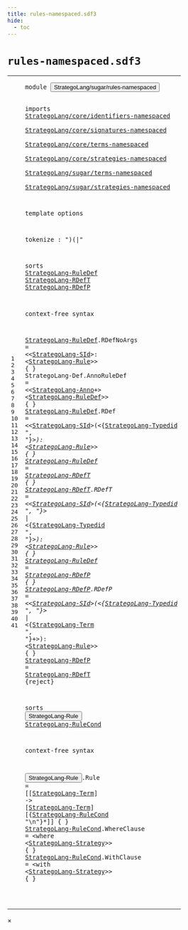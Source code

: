 ```yaml
---
title: rules-namespaced.sdf3
hide:
  - toc
---
```


# `rules-namespaced.sdf3`



[pdmosses/stratego/stratego.lang/src-gen/syntax/StrategoLang/sugar/rules-namespaced.sdf3]: https://github.com/pdmosses/stratego/blob/master/stratego.lang/src-gen/syntax/StrategoLang/sugar/rules-namespaced.sdf3 "The source file on GitHub"

<div class="sdf3"><table class="highlighttable"><tbody><tr><td class="linenos"><div class="linenodiv"><pre><span></span>1
2
3
4
5
6
7
8
9
10
11
12
13
14
15
16
17
18
19
20
21
22
23
24
25
26
27
28
29
30
31
32
33
34
35
36
37
38
39
40
41
</pre></div></td>
<td class="code"><pre><code><span class="keyword">module</span> <button class="modal-open" id="StrategoLang/sugar/rules-namespaced_1_8" title="Multi-file references" data-urls="../dynamic-rules-namespaced.sdf3/#StrategoLang/sugar/rules-namespaced_9_3 line 9; ../main-namespaced.sdf3/#StrategoLang/sugar/rules-namespaced_11_3 line 11; ../modules-namespaced.sdf3/#StrategoLang/sugar/rules-namespaced_7_3 line 7; ../strategies-namespaced.sdf3/#StrategoLang/sugar/rules-namespaced_9_3 line 9; ../../deduplicated-namespaced.sdf3/#StrategoLang/sugar/rules-namespaced_8_3 line 8">StrategoLang/sugar/rules-namespaced</button>

<span class="keyword">imports</span>
  <a href="../../core/identifiers-namespaced.sdf3/#StrategoLang/core/identifiers-namespaced_1_8" id="StrategoLang/core/identifiers-namespaced_4_3" title="Defined at ../../core/identifiers-namespaced.sdf3 line 1">StrategoLang/core/identifiers-namespaced</a>        
  <a href="../../core/signatures-namespaced.sdf3/#StrategoLang/core/signatures-namespaced_1_8" id="StrategoLang/core/signatures-namespaced_5_3" title="Defined at ../../core/signatures-namespaced.sdf3 line 1">StrategoLang/core/signatures-namespaced</a>        
  <a href="../../core/terms-namespaced.sdf3/#StrategoLang/core/terms-namespaced_1_8" id="StrategoLang/core/terms-namespaced_6_3" title="Defined at ../../core/terms-namespaced.sdf3 line 1">StrategoLang/core/terms-namespaced</a>        
  <a href="../../core/strategies-namespaced.sdf3/#StrategoLang/core/strategies-namespaced_1_8" id="StrategoLang/core/strategies-namespaced_7_3" title="Defined at ../../core/strategies-namespaced.sdf3 line 1">StrategoLang/core/strategies-namespaced</a>        
  <a href="../terms-namespaced.sdf3/#StrategoLang/sugar/terms-namespaced_1_8" id="StrategoLang/sugar/terms-namespaced_8_3" title="Defined at ../terms-namespaced.sdf3 line 1">StrategoLang/sugar/terms-namespaced</a>        
  <a href="../strategies-namespaced.sdf3/#StrategoLang/sugar/strategies-namespaced_1_8" id="StrategoLang/sugar/strategies-namespaced_9_3" title="Defined at ../strategies-namespaced.sdf3 line 1">StrategoLang/sugar/strategies-namespaced</a>

<span class="keyword">template options</span>

  <span class="keyword">tokenize</span> : ")(|"

<span class="keyword">sorts</span> <a href="#StrategoLang-RuleDef_21_57" id="StrategoLang-RuleDef_15_7" title="Referenced at line 21">StrategoLang-RuleDef</a> <a href="#StrategoLang-RDefT_24_26" id="StrategoLang-RDefT_15_28" title="Referenced at line 24, 30">StrategoLang-RDefT</a> <a href="#StrategoLang-RDefP_27_26" id="StrategoLang-RDefP_15_47" title="Referenced at line 27">StrategoLang-RDefP</a>

<span class="keyword">context-free syntax</span>

  <a href="#StrategoLang-RuleDef_21_57" id="StrategoLang-RuleDef_19_3" title="Referenced at line 21">StrategoLang-RuleDef</a>.<span class="cons_Constructor"><span id="RDefNoArgs_19_24" title="Not referenced">RDefNoArgs</span></span> = &lt;&lt;<a href="../../core/strategies-namespaced.sdf3/#StrategoLang-SId_36_3" id="StrategoLang-SId_19_39" title="Defined at ../../core/strategies-namespaced.sdf3 line 36">StrategoLang-SId</a>&gt;<span class="cons_String">:</span>
  &lt;<a href="#StrategoLang-Rule_32_7" id="StrategoLang-Rule_20_4" title="Defined at line 32, 36">StrategoLang-Rule</a>&gt;&gt; { }
  <span id="StrategoLang-Def_21_3" title="Not referenced">StrategoLang-Def</span>.<span class="cons_Constructor"><span id="AnnoRuleDef_21_20" title="Not referenced">AnnoRuleDef</span></span> = &lt;&lt;<a href="../../core/strategies-namespaced.sdf3/#StrategoLang-Anno_40_7" id="StrategoLang-Anno_21_36" title="Defined at ../../core/strategies-namespaced.sdf3 line 40, 44, 45, 46">StrategoLang-Anno</a>+&gt; &lt;<a href="#StrategoLang-RuleDef_15_7" id="StrategoLang-RuleDef_21_57" title="Defined at line 15, 19, 22, 24, 27">StrategoLang-RuleDef</a>&gt;&gt; { }
  <a href="#StrategoLang-RuleDef_21_57" id="StrategoLang-RuleDef_22_3" title="Referenced at line 21">StrategoLang-RuleDef</a>.<span class="cons_Constructor"><span id="RDef_22_24" title="Not referenced">RDef</span></span> = &lt;&lt;<a href="../../core/strategies-namespaced.sdf3/#StrategoLang-SId_36_3" id="StrategoLang-SId_22_33" title="Defined at ../../core/strategies-namespaced.sdf3 line 36">StrategoLang-SId</a>&gt;<span class="cons_String">(</span>&lt;{<a href="../../core/strategies-namespaced.sdf3/#StrategoLang-Typedid_48_7" id="StrategoLang-Typedid_22_53" title="Defined at ../../core/strategies-namespaced.sdf3 line 48, 52">StrategoLang-Typedid</a> <span class="cons_Lit">", "</span>}*&gt;<span class="cons_String">):</span>
  &lt;<a href="#StrategoLang-Rule_32_7" id="StrategoLang-Rule_23_4" title="Defined at line 32, 36">StrategoLang-Rule</a>&gt;&gt; { }
  <a href="#StrategoLang-RuleDef_21_57" id="StrategoLang-RuleDef_24_3" title="Referenced at line 21">StrategoLang-RuleDef</a> = <a href="#StrategoLang-RDefT_15_28" id="StrategoLang-RDefT_24_26" title="Defined at line 15, 25">StrategoLang-RDefT</a> { }
  <a href="#StrategoLang-RDefT_24_26" id="StrategoLang-RDefT_25_3" title="Referenced at line 24, 30">StrategoLang-RDefT</a>.<span class="cons_Constructor"><span id="RDefT_25_22" title="Not referenced">RDefT</span></span> = &lt;&lt;<a href="../../core/strategies-namespaced.sdf3/#StrategoLang-SId_36_3" id="StrategoLang-SId_25_32" title="Defined at ../../core/strategies-namespaced.sdf3 line 36">StrategoLang-SId</a>&gt;<span class="cons_String">(</span>&lt;{<a href="../../core/strategies-namespaced.sdf3/#StrategoLang-Typedid_48_7" id="StrategoLang-Typedid_25_52" title="Defined at ../../core/strategies-namespaced.sdf3 line 48, 52">StrategoLang-Typedid</a> <span class="cons_Lit">", "</span>}*&gt; <span class="cons_String">|</span> &lt;{<a href="../../core/strategies-namespaced.sdf3/#StrategoLang-Typedid_48_7" id="StrategoLang-Typedid_25_85" title="Defined at ../../core/strategies-namespaced.sdf3 line 48, 52">StrategoLang-Typedid</a> <span class="cons_Lit">", "</span>}*&gt;<span class="cons_String">):</span>
  &lt;<a href="#StrategoLang-Rule_32_7" id="StrategoLang-Rule_26_4" title="Defined at line 32, 36">StrategoLang-Rule</a>&gt;&gt; { }
  <a href="#StrategoLang-RuleDef_21_57" id="StrategoLang-RuleDef_27_3" title="Referenced at line 21">StrategoLang-RuleDef</a> = <a href="#StrategoLang-RDefP_15_47" id="StrategoLang-RDefP_27_26" title="Defined at line 15, 28, 30">StrategoLang-RDefP</a> { }
  <a href="#StrategoLang-RDefP_27_26" id="StrategoLang-RDefP_28_3" title="Referenced at line 27">StrategoLang-RDefP</a>.<span class="cons_Constructor"><span id="RDefP_28_22" title="Not referenced">RDefP</span></span> = &lt;&lt;<a href="../../core/strategies-namespaced.sdf3/#StrategoLang-SId_36_3" id="StrategoLang-SId_28_32" title="Defined at ../../core/strategies-namespaced.sdf3 line 36">StrategoLang-SId</a>&gt;<span class="cons_String">(</span>&lt;{<a href="../../core/strategies-namespaced.sdf3/#StrategoLang-Typedid_48_7" id="StrategoLang-Typedid_28_52" title="Defined at ../../core/strategies-namespaced.sdf3 line 48, 52">StrategoLang-Typedid</a> <span class="cons_Lit">", "</span>}*&gt; <span class="cons_String">|</span> &lt;{<a href="../../core/terms-namespaced.sdf3/#StrategoLang-Term_15_7" id="StrategoLang-Term_28_85" title="Defined at ../../core/terms-namespaced.sdf3 line 15, 19, 20, 21, 22">StrategoLang-Term</a> <span class="cons_Lit">", "</span>}+&gt;<span class="cons_String">):</span>
  &lt;<a href="#StrategoLang-Rule_32_7" id="StrategoLang-Rule_29_4" title="Defined at line 32, 36">StrategoLang-Rule</a>&gt;&gt; { }
  <a href="#StrategoLang-RDefP_27_26" id="StrategoLang-RDefP_30_3" title="Referenced at line 27">StrategoLang-RDefP</a> = <a href="#StrategoLang-RDefT_15_28" id="StrategoLang-RDefT_30_24" title="Defined at line 15, 25">StrategoLang-RDefT</a> {<span class="keyword">reject</span>}

<span class="keyword">sorts</span> <button class="modal-open" id="StrategoLang-Rule_32_7" title="Multi-file references" data-urls="#StrategoLang-Rule_20_4 line 20, 23, 26, 29; ../strategies-namespaced.sdf3/#StrategoLang-Rule_73_37 line 73, 74">StrategoLang-Rule</button> <a href="#StrategoLang-RuleCond_37_5" id="StrategoLang-RuleCond_32_25" title="Referenced at line 37">StrategoLang-RuleCond</a>

<span class="keyword">context-free syntax</span>

  <button class="modal-open" id="StrategoLang-Rule_36_3" title="Multi-file references" data-urls="#StrategoLang-Rule_20_4 line 20, 23, 26, 29; ../strategies-namespaced.sdf3/#StrategoLang-Rule_73_37 line 73, 74">StrategoLang-Rule</button>.<span class="cons_Constructor"><span id="Rule_36_21" title="Not referenced">Rule</span></span> = [[<a href="../../core/terms-namespaced.sdf3/#StrategoLang-Term_15_7" id="StrategoLang-Term_36_30" title="Defined at ../../core/terms-namespaced.sdf3 line 15, 19, 20, 21, 22">StrategoLang-Term</a>] <span class="cons_String">-&gt;</span> [<a href="../../core/terms-namespaced.sdf3/#StrategoLang-Term_15_7" id="StrategoLang-Term_36_53" title="Defined at ../../core/terms-namespaced.sdf3 line 15, 19, 20, 21, 22">StrategoLang-Term</a>]
  [{<a href="#StrategoLang-RuleCond_32_25" id="StrategoLang-RuleCond_37_5" title="Defined at line 32, 38, 40">StrategoLang-RuleCond</a> <span class="cons_Lit">"\n"</span>}*]] { }
  <a href="#StrategoLang-RuleCond_37_5" id="StrategoLang-RuleCond_38_3" title="Referenced at line 37">StrategoLang-RuleCond</a>.<span class="cons_Constructor"><span id="WhereClause_38_25" title="Not referenced">WhereClause</span></span> = &lt;<span class="cons_String">where</span>
  &lt;<a href="../../core/strategies-namespaced.sdf3/#StrategoLang-Strategy_54_7" id="StrategoLang-Strategy_39_4" title="Defined at ../../core/strategies-namespaced.sdf3 line 54, 58, 59, 60, 61, 62, 63, 64, 65, 66, 67, 68, 69, 70, 72, 77, 78, 79">StrategoLang-Strategy</a>&gt;&gt; { }
  <a href="#StrategoLang-RuleCond_37_5" id="StrategoLang-RuleCond_40_3" title="Referenced at line 37">StrategoLang-RuleCond</a>.<span class="cons_Constructor"><span id="WithClause_40_25" title="Not referenced">WithClause</span></span> = &lt;<span class="cons_String">with</span>
  &lt;<a href="../../core/strategies-namespaced.sdf3/#StrategoLang-Strategy_54_7" id="StrategoLang-Strategy_41_4" title="Defined at ../../core/strategies-namespaced.sdf3 line 54, 58, 59, 60, 61, 62, 63, 64, 65, 66, 67, 68, 69, 70, 72, 77, 78, 79">StrategoLang-Strategy</a>&gt;&gt; { }

</code></pre></td></tr></tbody></table></div>

<div id="modal">
  <div id="modal-content">
    <span id="modal-close">&times;</span>
    <h2 id="modal-h2"></h2>
    <p  id="modal-p"></p>
    <ul id="modal-ul"></ul>
  </div>
</div>
